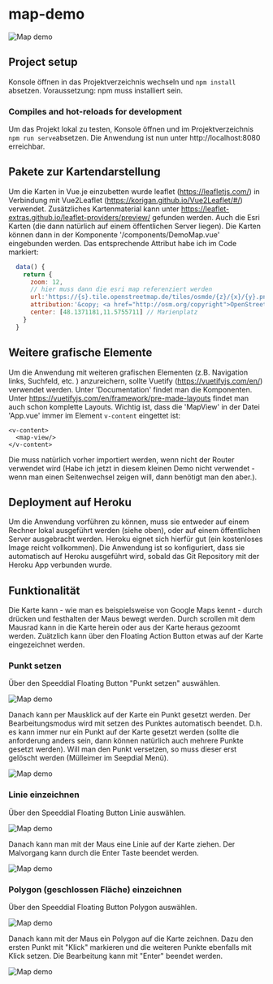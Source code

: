 # map-demo

![Map demo](/images/startseite.png)

## Project setup

Konsole öffnen in das Projektverzeichnis wechseln und `npm install` absetzen. Voraussetzung: npm muss installiert sein. 

### Compiles and hot-reloads for development

Um das Projekt lokal zu testen, Konsole öffnen und im Projektverzeichnis `npm run serve`absetzen. Die Anwendung ist nun unter http://localhost:8080 erreichbar.

## Pakete zur Kartendarstellung

Um die Karten in Vue.je einzubetten wurde leaflet (https://leafletjs.com/) in Verbindung mit Vue2Leaflet (https://korigan.github.io/Vue2Leaflet/#/) verwendet. Zusätzliches Kartenmaterial kann unter https://leaflet-extras.github.io/leaflet-providers/preview/ gefunden werden. Auch die Esri Karten (die dann natürlich auf einem öffentlichen Server liegen). Die Karten können dann in der Komponente '/components/DemoMap.vue' eingebunden werden. Das entsprechende Attribut habe ich im Code markiert:

```Javascript
  data() {
    return {
      zoom: 12,
      // hier muss dann die esri map referenziert werden
      url:'https://{s}.tile.openstreetmap.de/tiles/osmde/{z}/{x}/{y}.png',
      attribution:'&copy; <a href="http://osm.org/copyright">OpenStreetMap</a> contributors',
      center: [48.1371181,11.5755711] // Marienplatz
    }
  }
```

## Weitere grafische Elemente

Um die Anwendung mit weiteren grafischen Elementen (z.B. Navigation links, Suchfeld, etc. ) anzureichern, sollte Vuetify (https://vuetifyjs.com/en/) verwendet werden. Unter 'Documentation' findet man die Komponenten. Unter https://vuetifyjs.com/en/framework/pre-made-layouts findet man auch schon komplette Layouts. Wichtig ist, dass die 'MapView' in der Datei 'App.vue' immer im Element `v-content` eingettet ist:

```
<v-content>
  <map-view/>
</v-content>
```

Die muss natürlich vorher importiert werden, wenn nicht der Router verwendet wird (Habe ich jetzt in diesem kleinen Demo nicht verwendet - wenn man einen Seitenwechsel zeigen will, dann benötigt man den aber.).

## Deployment auf Heroku

Um die Anwendung vorführen zu können, muss sie entweder auf einem Rechner lokal ausgeführt werden (siehe oben), oder auf einem öffentlichen Server ausgebracht werden. Heroku eignet sich hierfür gut (ein kostenloses Image reicht vollkommen). Die Anwendung ist so konfiguriert, dass sie automatisch auf Heroku ausgeführt wird, sobald das Git Repository mit der Heroku App verbunden wurde.

## Funktionalität

Die Karte kann - wie man es beispielsweise von Google Maps kennt - durch drücken und festhalten der Maus bewegt werden. Durch scrollen mit dem Mausrad kann in die Karte herein oder aus der Karte heraus gezoomt werden. Zuätzlich kann über den Floating Action Button etwas auf der Karte eingezeichnet werden. 

### Punkt setzen

Über den Speeddial Floating Button "Punkt setzen" auswählen.

![Map demo](/images/speed_dial_offen_punkt.png)

Danach kann per Mausklick auf der Karte ein Punkt gesetzt werden. Der Bearbeitungsmodus wird mit setzen des Punktes automatisch beendet. D.h. es kann immer nur ein Punkt auf der Karte gesetzt werden (sollte die anforderung anders sein, dann können natürlich auch mehrere Punkte gesetzt werden). Will man den Punkt versetzen, so muss dieser erst gelöscht werden (Mülleimer im Seepdial Menü).

![Map demo](/images/punkt.png)


### Linie einzeichnen

Über den Speeddial Floating Button Linie auswählen. 

![Map demo](/images/speed_dial_offen_linie.png)

Danach kann man mit der Maus eine Linie auf der Karte ziehen. Der Malvorgang kann durch die Enter Taste beendet werden.

![Map demo](/images/linie.png)

### Polygon (geschlossen Fläche) einzeichnen

Über den Speeddial Floating Button Polygon auswählen. 

![Map demo](/images/speed_dial_offen_polygon.png)

Danach kann mit der Maus ein Polygon auf die Karte zeichnen. Dazu den ersten Punkt mit "Klick" markieren und die weiteren Punkte ebenfalls mit Klick setzen. Die Bearbeitung kann mit "Enter" beendet werden.

![Map demo](/images/polygon.png)


 
